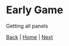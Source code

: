 # Early Game
Getting all panels


[Back](New%20Game.md) | [Home](../README.md) | [Next](Mid%20Game.md)